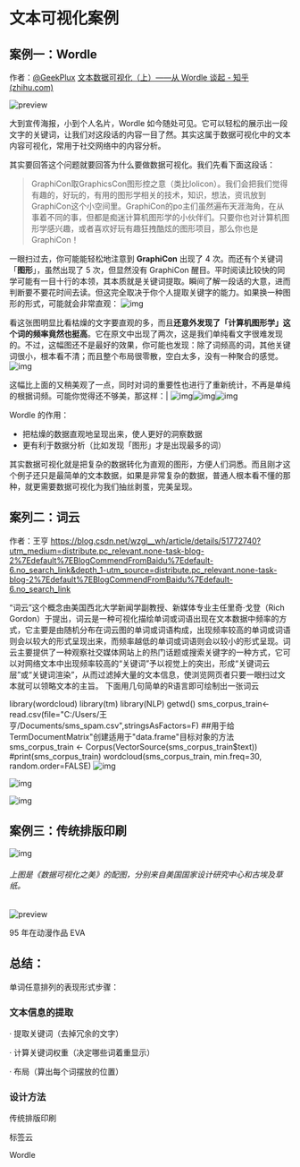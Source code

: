 # 文本可视化案例

## 案例一：**Wordle**

作者：[@GeekPlux](https://www.zhihu.com/people/08e8b5ac3f34f4828123ae81344df56d)
[文本数据可视化（上）——从 Wordle 谈起 - 知乎 (zhihu.com)](https://zhuanlan.zhihu.com/p/26306683)

![preview](https://pic1.zhimg.com/v2-3e0a7831b7631073242d8d5aeec5e2d8_r.jpg)

大到宣传海报，小到个人名片，Wordle 如今随处可见。它可以轻松的展示出一段文字的关键词，让我们对这段话的内容一目了然。其实这属于数据可视化中的文本内容可视化，常用于社交网络中的内容分析。

其实要回答这个问题就要回答为什么要做数据可视化。我们先看下面这段话：

> GraphiCon取GraphicsCon图形控之意（类比lolicon）。我们会把我们觉得有趣的，好玩的，有用的图形学相关的技术，知识，想法，资讯放到GraphiCon这个小空间里。GraphiCon的po主们虽然遍布天涯海角，在从事着不同的事，但都是痴迷计算机图形学的小伙伴们。只要你也对计算机图形学感兴趣，或者喜欢好玩有趣狂拽酷炫的图形项目，那么你也是GraphiCon！

一眼扫过去，你可能能轻松地注意到 **GraphiCon** 出现了 4 次。而还有个关键词「**图形**」，虽然出现了 5 次，但显然没有 GraphiCon 醒目。平时阅读比较快的同学可能有一目十行的本领，其本质就是关键词提取。瞬间了解一段话的大意，进而判断要不要花时间去读。但这完全取决于你个人提取关键字的能力。如果换一种图形的形式，可能就会非常直观：
![img](https://pic4.zhimg.com/80/v2-32fb06bb13d1cac75257d0230df9a887_720w.png)

看这张图明显比看枯燥的文字要直观的多，而且**还意外发现了「计算机图形学」这个词的频率竟然也挺高**。它在原文中出现了两次，这是我们单纯看文字很难发现的。不过，这幅图还不是最好的效果，你可能也发现：除了词频高的词，其他关键词很小，根本看不清；而且整个布局很零散，空白太多，没有一种聚合的感觉。
![img](https://pic3.zhimg.com/80/v2-6428f0c1ec1cc596d2e717ac3e1f492e_720w.png)

这幅比上面的又稍美观了一点，同时对词的重要性也进行了重新统计，不再是单纯的根据词频。可能你觉得还不够美，那这样：|
![img](https://pic4.zhimg.com/80/v2-261e9a3c02472bbb14e1dfb50e17974f_720w.png)![img](https://pic4.zhimg.com/80/v2-a31ff489d6e1bab3b38796de3fbda74b_720w.png)![img](https://pic1.zhimg.com/80/v2-26b5e91c84c34b1c1397bc9fb6f78ea4_720w.png)

 Wordle 的作用：

- 把枯燥的数据直观地呈现出来，使人更好的洞察数据
- 更有利于数据分析（比如发现「图形」才是出现最多的词）

其实数据可视化就是把复杂的数据转化为直观的图形，方便人们洞悉。而且刚才这个例子还只是最简单的文本数据，如果是非常复杂的数据，普通人根本看不懂的那种，就更需要数据可视化为我们抽丝剥茧，完美呈现。





## 案列二：词云

作者：王亨
https://blog.csdn.net/wzgl__wh/article/details/51772740?utm_medium=distribute.pc_relevant.none-task-blog-2%7Edefault%7EBlogCommendFromBaidu%7Edefault-6.no_search_link&depth_1-utm_source=distribute.pc_relevant.none-task-blog-2%7Edefault%7EBlogCommendFromBaidu%7Edefault-6.no_search_link

“词云”这个概念由美国西北大学新闻学副教授、新媒体专业主任里奇·戈登（Rich Gordon）于提出，词云是一种可视化描绘单词或词语出现在文本数据中频率的方式，它主要是由随机分布在词云图的单词或词语构成，出现频率较高的单词或词语则会以较大的形式呈现出来，而频率越低的单词或词语则会以较小的形式呈现。词云主要提供了一种观察社交媒体网站上的热门话题或搜索关键字的一种方式，它可以对网络文本中出现频率较高的“关键词”予以视觉上的突出，形成“关键词云层”或“关键词渲染”，从而过滤掉大量的文本信息，使浏览网页者只要一眼扫过文本就可以领略文本的主旨。
下面用几句简单的R语言即可绘制出一张词云

library(wordcloud)
library(tm)
library(NLP)
getwd()
sms_corpus_train<-read.csv(file="C:/Users/王亨/Documents/sms_spam.csv",stringsAsFactors=F)
##用于给TermDocumentMatrix"创建适用于"data.frame"目标对象的方法
sms_corpus_train <- Corpus(VectorSource(sms_corpus_train$text))
#print(sms_corpus_train)
wordcloud(sms_corpus_train, min.freq=30, random.order=FALSE)
![img](https://img-blog.csdn.net/20160628012405895)

![img](https://img-blog.csdn.net/20160628012242190)

![img](https://img-blog.csdn.net/20160701123743190)



## 案例三：传统排版印刷

![img](https://pic4.zhimg.com/80/v2-bdfc52d3331921207999b005b4433147_720w.jpg)

###### 上图是《数据可视化之美》的配图，分别来自美国国家设计研究中心和古埃及草纸。

![preview](https://pic1.zhimg.com/v2-bf09291f13908ab6b13013026b1f7edc_r.jpg)

95 年在动漫作品 EVA 



## 总结：

单词任意排列的表现形式步骤：

### **文本信息的提取**

·    提取关键词（去掉冗余的文字）

·    计算关键词权重（决定哪些词着重显示）

·    布局（算出每个词摆放的位置）

### 设计方法

传统排版印刷

标签云

Wordle 